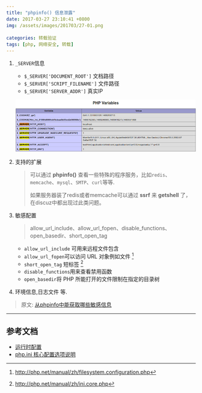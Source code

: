 ```yaml
---
title: "phpinfo() 信息泄露"
date: 2017-03-27 23:10:41 +0800
img: /assets/images/201703/27-01.png

categories: 转载验证
tags: [php, 网络安全, 转载]
---
```


1. `_SERVER`信息

    - `$_SERVER['DOCUMENT_ROOT']` 文档路径
    - `$_SERVER['SCRIPT_FILENAME']` 文件路径
    - `$_SERVER['SERVER_ADDR']` 真实IP

    ![phpinfo server](/assets/images/201703/27-01.png)

2. 支持的扩展

    >可以通过 **phpinfo()** 查看一些特殊的程序服务，比如`redis`、`memcache`、`mysql`、`SMTP`、`curl`等等.
    >
    >如果服务器装了redis或者memcache可以通过 **ssrf** 来 **getshell** 了，在discuz中都出现过此类问题。

3. 敏感配置

    > allow_url_include、allow_url_fopen、disable_functions、open_basedir、short_open_tag

    - `allow_url_include` 可用来远程文件包含
    - `allow_url_fopen`可以访问 URL 对象例如文件 [^1]
    - `short_open_tag` 短标签 [^2]
    - `disable_functions`用来查看禁用函数
    - `open_basedir`将 PHP 所能打开的文件限制在指定的目录树

4. 环境信息,日志文件 等.


> 原文: [从phpinfo中能获取哪些敏感信息](http://www.am0s.com/penetration/322.html)

---
## 参考文档
- [运行时配置](http://php.net/manual/zh/filesystem.configuration.php)
- [php.ini 核心配置选项说明](http://php.net/manual/zh/ini.core.php)


[^1]: http://php.net/manual/zh/filesystem.configuration.php
[^2]: http://php.net/manual/zh/ini.core.php
